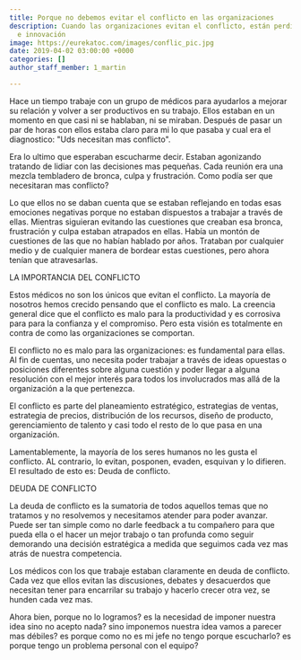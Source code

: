 ```yaml
---
title: Porque no debemos evitar el conflicto en las organizaciones
description: Cuando las organizaciones evitan el conflicto, están perdiendo en productividad
  e innovación
image: https://eurekatoc.com/images/conflic_pic.jpg
date: 2019-04-02 03:00:00 +0000
categories: []
author_staff_member: 1_martin

---
```

Hace un tiempo trabaje con un grupo de médicos para ayudarlos a mejorar su relación y volver a ser productivos en su trabajo. Ellos estaban en un momento en que casi ni se hablaban, ni se miraban. Después de pasar un par de horas con ellos estaba claro para mi lo que pasaba y cual era el diagnostico: "Uds necesitan mas conflicto".

Era lo ultimo que esperaban escucharme decir. Estaban agonizando tratando de lidiar con las decisiones mas pequeñas. Cada reunión era una mezcla tembladero de bronca, culpa y frustración. Como podía ser que necesitaran mas conflicto?

Lo que ellos no se daban cuenta que se estaban reflejando en todas esas emociones negativas porque no estaban dispuestos a trabajar a través de ellas. Mientras siguieran evitando las cuestiones que creaban esa bronca, frustración y culpa estaban atrapados en ellas. Había un montón de cuestiones de las que no habían hablado por años. Trataban por cualquier medio y de cualquier manera de bordear estas cuestiones, pero ahora tenían que atravesarlas.

LA IMPORTANCIA DEL CONFLICTO

Estos médicos no son los únicos que evitan el conflicto. La mayoría de nosotros hemos crecido pensando que el conflicto es malo. La creencia general dice que el conflicto es malo para la productividad y es corrosiva para para la confianza y el compromiso. Pero esta visión es totalmente en contra de como las organizaciones se comportan.

El conflicto no es malo para las organizaciones: es fundamental para ellas. Al fin de cuentas, uno necesita poder trabajar a través de ideas opuestas o posiciones diferentes sobre alguna cuestión y poder llegar a alguna resolución con el mejor interés para todos los involucrados mas allá de la organización a la que pertenezca.

El conflicto es parte del planeamiento estratégico, estrategias de ventas, estrategia de precios, distribución de los recursos, diseño de producto, gerenciamiento de talento y casi todo el resto de lo que pasa en una organización.

Lamentablemente, la mayoría de los seres humanos no les gusta el conflicto. AL contrario, lo evitan, posponen, evaden, esquivan y lo difieren. El resultado de esto es: Deuda de conflicto.

DEUDA DE CONFLICTO

La deuda de conflicto es la sumatoria de todos aquellos temas que no tratamos y no resolvemos y necesitamos atender para poder avanzar. Puede ser tan simple como no darle feedback a tu compañero para que pueda ella o el hacer un mejor trabajo o tan profunda como seguir demorando una decisión estratégica a medida que seguimos cada vez mas atrás de nuestra competencia.

Los médicos con los que trabaje estaban claramente en deuda de conflicto. Cada vez que ellos evitan las discusiones, debates y desacuerdos que necesitan tener para encarrilar su trabajo y hacerlo crecer otra vez, se hunden cada vez mas.

Ahora bien, porque no lo logramos? es la necesidad de imponer nuestra idea sino no acepto nada? sino imponemos nuestra idea vamos a parecer mas débiles? es porque como no es mi jefe no tengo porque escucharlo? es porque tengo un problema personal con el equipo?